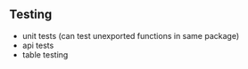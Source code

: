 ## Testing

- unit tests (can test unexported functions in same package)
- api tests
- table testing